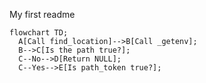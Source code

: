My first readme

```mermaid
flowchart TD;
  A[Call find_location]-->B[Call _getenv];
  B-->C[Is the path true?];
  C--No-->D[Return NULL];
  C--Yes-->E[Is path_token true?];
